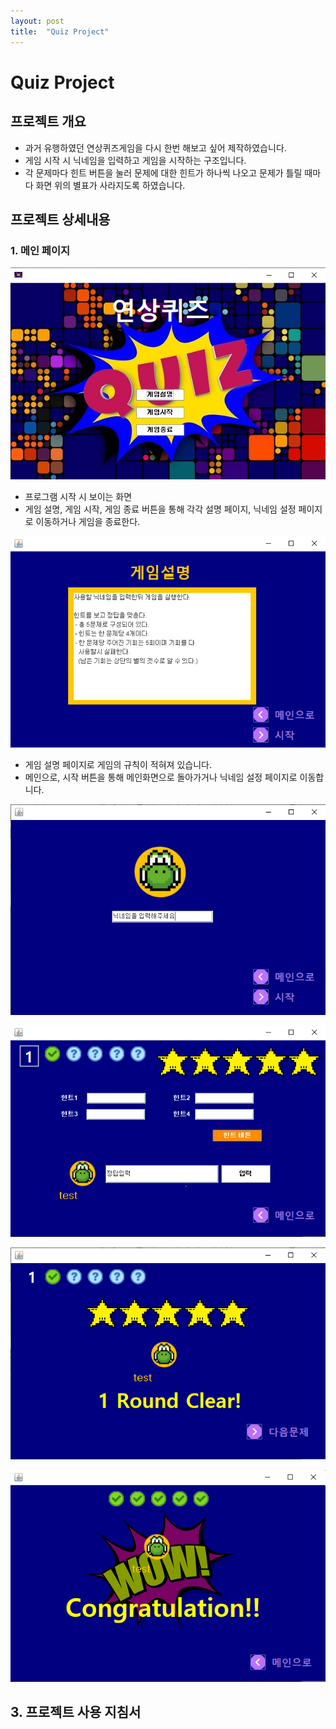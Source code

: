 ```yaml
---
layout: post
title:  "Quiz Project"
---
```


# Quiz Project
## 프로젝트 개요
- 과거 유행하였던 연상퀴즈게임을 다시 한번 해보고 싶어 제작하였습니다.
- 게임 시작 시 닉네임을 입력하고 게임을 시작하는 구조입니다.
- 각 문제마다 힌트 버튼을 눌러 문제에 대한 힌트가
하나씩 나오고 문제가 틀릴 때마다 화면 위의 별표가 사라지도록 하였습니다.

## 프로젝트 상세내용
### 1. 메인 페이지
<img class="home"
src="/assets/images/home.png">
- 프로그램 시작 시 보이는 화면
- 게임 설명, 게임 시작, 게임 종료 버튼을 통해 각각 설명 페이지, 닉네임 설정 페이지로 이동하거나 게임을 종료한다.

<img class="home"
src="/assets/images/rule.png">
- 게임 설명 페이지로 게임의 규칙이 적혀져 있습니다.
- 메인으로, 시작 버튼을 통해 메인화면으로 돌아가거나 닉네임 설정 페이지로 이동합니다.

<img class="home"
src="/assets/images/name.png">

<img class="home"
src="/assets/images/game.png">

<img class="home"
src="/assets/images/clear.png">

<img class="home"
src="/assets/images/finsh.png">

## 3. 프로젝트 사용 지침서
